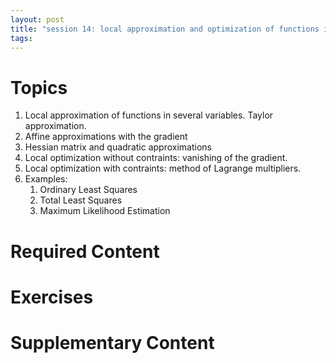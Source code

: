 ```yaml
---
layout: post
title: "session 14: local approximation and optimization of functions in several variables"
tags:
---
```



# Topics

1. Local approximation of functions in several variables. Taylor approximation.
2. Affine approximations with the gradient
3. Hessian matrix and quadratic approximations
4. Local optimization without contraints: vanishing of the gradient.
5. Local optimization with contraints: method of Lagrange multipliers.
5. Examples:
    1. Ordinary Least Squares
    2. Total Least Squares
    3. Maximum Likelihood Estimation


# Required Content

# Exercises

# Supplementary Content
